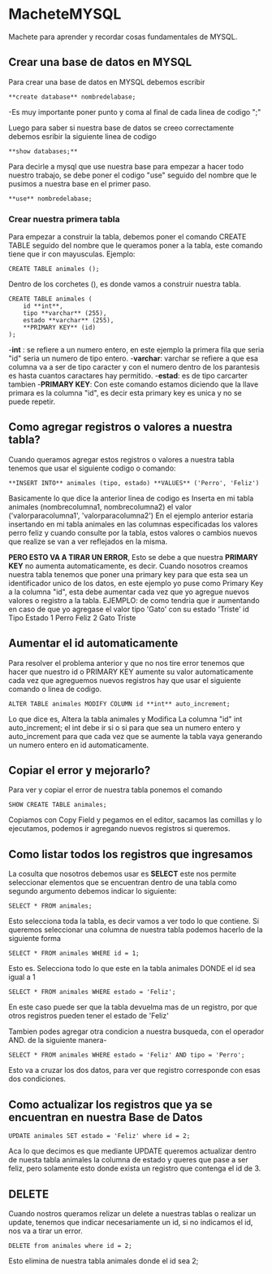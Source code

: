 # MacheteMYSQL

Machete para aprender y recordar cosas fundamentales de MYSQL.

## Crear una base de datos en MYSQL
Para crear una base de datos en MYSQL debemos escribir
```
**create database** nombredelabase;
```
-Es muy importante poner punto y coma al final de cada linea de codigo ";"

Luego para saber si nuestra base de datos se creeo correctamente debemos esribir la siguiente linea de codigo
```
**show databases;**
```

Para decirle a mysql que use nuestra base para empezar a hacer todo nuestro trabajo, se debe poner
el codigo "use" seguido del nombre que le pusimos a nuestra base en el primer paso.
```
**use** nombredelabase;
```

### Crear nuestra primera tabla
Para empezar a construir la tabla, debemos poner el comando CREATE TABLE seguido del nombre que le queramos poner a la tabla, este comando tiene que ir con mayusculas.
Ejemplo:
```
CREATE TABLE animales ();
```
Dentro de los corchetes (), es donde vamos a construir nuestra tabla.
```
CREATE TABLE animales (
    id **int**,
    tipo **varchar** (255),
    estado **varchar** (255),
    **PRIMARY KEY** (id)
);
```
-**int** : se refiere a un numero entero, en este ejemplo la primera fila que seria "id" seria un numero de tipo entero.
-**varchar**: varchar se refiere a que esa columna va a ser de tipo caracter y con el numero dentro de los parantesis es hasta cuantos caractares hay permitido.
-**estad**: es de tipo carcarter tambien
-**PRIMARY KEY**: Con este comando estamos diciendo que la llave primara es la columna "id", es decir esta primary key es unica y no se puede repetir.


## Como agregar registros o valores a nuestra tabla?
Cuando queramos agregar estos registros o valores a nuestra tabla tenemos que usar el siguiente codigo o comando:
```
**INSERT INTO** animales (tipo, estado) **VALUES** ('Perro', 'Feliz')
```

Basicamente lo que dice la anterior linea de codigo es
Inserta en mi tabla animales (nombrecolumna1, nombrecolumna2) el valor ('valorparacolumna1', 'valorparacolumna2')
En el ejemplo anterior estaria insertando en mi tabla animales en las columnas especificadas los valores perro feliz y cuando consulte por la tabla, estos valores o cambios nuevos que realize se van a ver reflejados en la misma.

**PERO ESTO VA A TIRAR UN ERROR**, Esto se debe a que nuestra **PRIMARY KEY** no aumenta automaticamente, es decir. Cuando nosotros creamos nuestra tabla tenemos que poner una primary key para que esta sea un identificador unico de los datos, en este ejemplo yo puse como Primary Key a la columna "id", esta debe aumentar cada vez que yo agregue nuevos valores o registro a la tabla.
EJEMPLO: de como tendria que ir aumentando en caso de que yo agregase el valor tipo 'Gato' con su estado 'Triste'
id  Tipo    Estado
1   Perro   Feliz
2   Gato    Triste

## Aumentar el id automaticamente
Para resolver el problema anterior y que no nos tire error tenemos que hacer que nuestro id o PRIMARY KEY aumente su valor automaticamente cada vez que agreguemos nuevos registros hay que usar el siguiente comando o linea de codigo.
```
ALTER TABLE animales MODIFY COLUMN id **int** auto_increment;
```
Lo que dice es, Altera la tabla animales y Modifica La columna "id" int auto_increment; el int debe ir si o si para que sea un numero entero y auto_increment para que cada vez que se aumente la tabla vaya generando un numero entero en id automaticamente.


## Copiar el error y mejorarlo?
Para ver y copiar el error de nuestra tabla ponemos el comando
```
SHOW CREATE TABLE animales;
```
Copiamos con Copy Field y pegamos en el editor, sacamos las comillas y lo ejecutamos, podemos ir agregando nuevos registros si queremos.


## Como listar todos los registros que ingresamos
La cosulta que nosotros debemos usar es **SELECT** este nos permite seleccionar elementos que se encuentran dentro de una tabla
como segundo argumento debemos indicar lo siguiente:
```
SELECT * FROM animales;
```
Esto selecciona toda la tabla, es decir vamos a ver todo lo que contiene.
Si queremos seleccionar una columna de nuestra tabla podemos hacerlo de la siguiente forma
```
SELECT * FROM animales WHERE id = 1;
```
Esto es. Selecciona todo lo que este en la tabla animales DONDE el id sea igual a 1
```
SELECT * FROM animales WHERE estado = 'Feliz';
```
En este caso puede ser que la tabla devuelma mas de un registro, por que otros registros pueden tener el estado de 'Feliz'

Tambien podes agregar otra condicion a nuestra busqueda, con el operador AND. de la siguiente manera-
```
SELECT * FROM animales WHERE estado = 'Feliz' AND tipo = 'Perro';
```
Esto va a cruzar los dos datos, para ver que registro corresponde con esas dos condiciones.


## Como actualizar los registros que ya se encuentran en nuestra Base de Datos
```
UPDATE animales SET estado = 'Feliz' where id = 2;
```
Aca lo que decimos es que mediante UPDATE queremos actualizar dentro de nuesta tabla animales la columna de estado y queres que pase a ser feliz, pero solamente esto donde exista un registro que contenga el id de 3.

## DELETE
Cuando nostros queramos relizar un delete a nuestras tablas o realizar un update, tenemos que indicar necesariamente un id,
si no indicamos el id, nos va a tirar un error.
```
DELETE from animales where id = 2;
```
Esto elimina de nuestra tabla animales donde el id sea 2;

